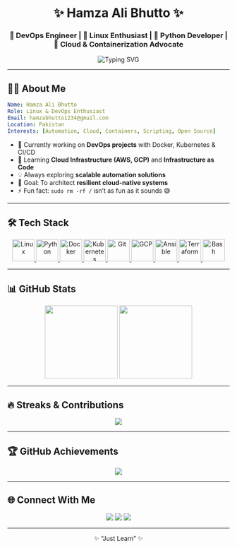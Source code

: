 <!-- Hero Section -->
<h1 align="center">✨ Hamza Ali Bhutto ✨</h1>
<h3 align="center">🚀 DevOps Engineer | 🐧 Linux Enthusiast | 🐍 Python Developer | 🐳 Cloud & Containerization Advocate</h3>

<p align="center">
  <img src="https://readme-typing-svg.herokuapp.com?font=Fira+Code&size=20&pause=1000&color=4CAF50&center=true&vCenter=true&width=500&lines=Passionate+about+Automation;learning+of+Open+Source;Always+Exploring+Cloud+Technologies;Building+Scalable+Solutions" alt="Typing SVG" />
</p>

---

## 🙋‍♂️ About Me  

```yaml
Name: Hamza Ali Bhutto
Role: Linux & DevOps Enthusiast
Email: hamzabhutto1234@gmail.com
Location: Pakistan
Interests: [Automation, Cloud, Containers, Scripting, Open Source]
```

- 🔭 Currently working on **DevOps projects** with Docker, Kubernetes & CI/CD  
- 🌱 Learning **Cloud Infrastructure (AWS, GCP)** and **Infrastructure as Code**  
- 💡 Always exploring **scalable automation solutions**  
- 🎯 Goal: To architect **resilient cloud-native systems**  
- ⚡ Fun fact: `sudo rm -rf /` isn’t as fun as it sounds 😅  

---

## 🛠️ Tech Stack  

<p align="center">

<!-- Linux -->
<a href="https://www.linux.org/" target="_blank">
  <img src="https://cdn.jsdelivr.net/gh/devicons/devicon/icons/linux/linux-original.svg" alt="Linux" width="50" height="50"/>
</a>

<!-- Python -->
<a href="https://www.python.org/" target="_blank">
  <img src="https://cdn.jsdelivr.net/gh/devicons/devicon/icons/python/python-original.svg" alt="Python" width="50" height="50"/>
</a>

<!-- Docker -->
<a href="https://www.docker.com/" target="_blank">
  <img src="https://cdn.jsdelivr.net/gh/devicons/devicon/icons/docker/docker-original.svg" alt="Docker" width="50" height="50"/>
</a>

<!-- Kubernetes -->
<a href="https://kubernetes.io/" target="_blank">
  <img src="https://cdn.jsdelivr.net/gh/devicons/devicon/icons/kubernetes/kubernetes-plain.svg" alt="Kubernetes" width="50" height="50"/>
</a>

<!-- Git -->
<a href="https://git-scm.com/" target="_blank">
  <img src="https://cdn.jsdelivr.net/gh/devicons/devicon/icons/git/git-original.svg" alt="Git" width="50" height="50"/>
</a>

<!-- GCP -->
<a href="https://cloud.google.com/" target="_blank">
  <img src="https://cdn.jsdelivr.net/gh/devicons/devicon/icons/googlecloud/googlecloud-original.svg" alt="GCP" width="50" height="50"/>
</a>

<!-- Ansible -->
<a href="https://www.ansible.com/" target="_blank">
  <img src="https://cdn.jsdelivr.net/gh/devicons/devicon/icons/ansible/ansible-original.svg" alt="Ansible" width="50" height="50"/>
</a>

<!-- Terraform -->
<a href="https://www.terraform.io/" target="_blank">
  <img src="https://cdn.jsdelivr.net/gh/devicons/devicon/icons/terraform/terraform-original.svg" alt="Terraform" width="50" height="50"/>
</a>

<!-- Bash -->
<a href="https://www.gnu.org/software/bash/" target="_blank">
  <img src="https://cdn.jsdelivr.net/gh/devicons/devicon/icons/bash/bash-original.svg" alt="Bash" width="50" height="50"/>
</a>

</p>


---

## 📊 GitHub Stats  

<p align="center">
  <img src="https://github-readme-stats.vercel.app/api?username=hamzabhutto&show_icons=true&theme=radical" height="165"/>
  <img src="https://github-readme-stats.vercel.app/api/top-langs/?username=hamzabhutto&layout=compact&theme=radical" height="165"/>
</p>

---

## 🔥 Streaks & Contributions  

<p align="center">
  <img src="https://streak-stats.demolab.com/?user=hamzabhutto&theme=radical&hide_border=true" />
</p>

---

## 🏆 GitHub Achievements  

<p align="center">
  <img src="https://github-profile-trophy.vercel.app/?username=hamzabhutto&theme=radical&no-frame=true&margin-w=15&margin-h=15" />
</p>

---

## 🌐 Connect With Me  

<p align="center">
  <a href="mailto:hamzabhutto1234@gmail.com"><img src="https://img.shields.io/badge/Email-D14836?style=for-the-badge&logo=gmail&logoColor=white"/></a>
  <a href="https://linkedin.com/in/hamza-ali-bhutto"><img src="https://img.shields.io/badge/LinkedIn-0077B5?style=for-the-badge&logo=linkedin&logoColor=white"/></a>
  <a href="https://github.com/hamzabhutto"><img src="https://img.shields.io/badge/GitHub-000000?style=for-the-badge&logo=github&logoColor=white"/></a>
</p>

---

<p align="center">✨ “Just Learn” ✨</p>
